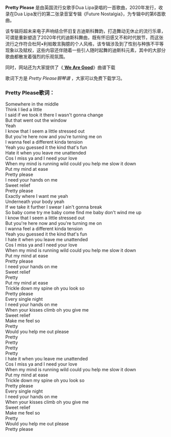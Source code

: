 

**Pretty Please** 是由英国流行女歌手Dua Lipa录唱的一首歌曲，2020年发行，收录在Dua
Lipa发行的第二张录音室专辑《Future Nostalgia》，为专辑中的第6首歌曲。

该专辑将超未来电子声响结合怀旧复古迪斯科舞韵，打造舞动无休止的流行乐章，可谓是重新塑造了2020年代的迪斯科舞曲，既有怀旧感又不和时代脱节，而这张流行之作符合杜阿•利帕敢言胸臆的个人风格，该专辑涉及到了性别与种族不平等现象以及赋权，这些内容还伴随着一些引人随时起舞的迪斯科元素，其中的大部分歌曲都散发着强烈的乐观氛围。

同时，网站还为大家提供了《[ **We Are Good**](Music-12869-We-Are-Good-Dua-Lipa.html "We Are
Good")》曲谱下载

歌词下方是 _Pretty Please钢琴谱_ ，大家可以免费下载学习。

### Pretty Please歌词：

Somewhere in the middle  
Think I lied a little  
I said if we took it there I wasn't gonna change  
But that went out the window  
Yeah  
I know that I seem a little stressed out  
But you're here now and you're turning me on  
I wanna feel a different kinda tension  
Yeah you guessed it the kind that's fun  
Hate it when you leave me unattended  
Cos I miss ya and I need your love  
When my mind is running wild could you help me slow it down  
Put my mind at ease  
Pretty please  
I need your hands on me  
Sweet relief  
Pretty please  
Exactly where I want me yeah  
Underneath your body yeah  
If we take it further I swear I ain't gonna break  
So baby come try me baby come find me baby don't wind me up  
I know that I seem a little stressed out  
But you're here now and you're turning me on  
I wanna feel a different kinda tension  
Yeah you guessed it the kind that's fun  
I hate it when you leave me unattended  
Cos I miss ya and I need your love  
When my mind is running wild could you help me slow it down  
Put my mind at ease  
Pretty please  
I need your hands on me  
Sweet relief  
Pretty  
Put my mind at ease  
Trickle down my spine oh you look so  
Pretty please  
Every single night  
I need your hands on me  
When your kisses climb oh you give me  
Sweet relief  
Make me feel so  
Pretty  
Would you help me out please  
Pretty  
Pretty  
Pretty  
Pretty  
I hate it when you leave me unattended  
Cos I miss ya and I need your love  
When my mind is running wild could you help me slow it down  
Put my mind at ease  
Trickle down my spine oh you look so  
Pretty please  
Every single night  
I need your hands on me  
When your kisses climb oh you give me  
Sweet relief  
Make me feel so  
Pretty  
Would you help me out please  
Pretty please

